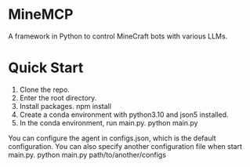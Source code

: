 # MineMCP
A framework in Python to control MineCraft bots with various LLMs. 

# Quick Start
1. Clone the repo.
2. Enter the root directory.
3. Install packages.
        npm install 
4. Create a conda environment with python3.10 and json5 installed.
5. In the conda environment, run main.py. 
        python main.py

You can configure the agent in configs.json, which is the default configuration. You can also specify another configuration file when start main.py.
        python main.py path/to/another/configs

